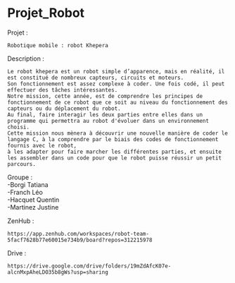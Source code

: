 # Projet_Robot

Projet :

	Robotique mobile : robot Khepera

Description :

	Le robot khepera est un robot simple d’apparence, mais en réalité, il est constitué de nombreux capteurs, circuits et moteurs. 
	Son fonctionnement est assez complexe à coder. Une fois codé, il peut effectuer des tâches intéressantes. 
	Notre mission, cette année, est de comprendre les principes de fonctionnement de ce robot que ce soit au niveau du fonctionnement des capteurs ou du déplacement du robot. 
	Au final, faire interagir les deux parties entre elles dans un programme qui permettra au robot d'évoluer dans un environnement choisi. 
	Cette mission nous mènera à découvrir une nouvelle manière de coder le langage C, à la comprendre par le biais des codes de fonctionnement fournis avec le robot, 
	à les adapter pour faire marcher les différentes parties, et ensuite les assembler dans un code pour que le robot puisse réussir un petit parcours. 


Groupe :\
	-Borgi Tatiana\
	-Franch Léo\
	-Hacquet Quentin\
	-Martinez Justine

ZenHub : 

	https://app.zenhub.com/workspaces/robot-team-5facf7628b77e60015e734b9/board?repos=312215978

Drive :

	https://drive.google.com/drive/folders/19mZdAfcK07e-alcnMxpAheLDO35b8gWs?usp=sharing
